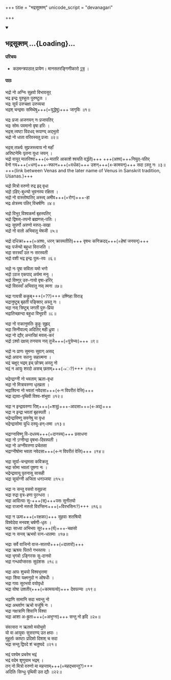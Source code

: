 +++
title = "भद्रसूक्तम्"
unicode_script = "devanagari"

+++

<div class="js_include" includetitle="true" newlevelforh1="2" unfilled url="/vedAH_yajuH/kAThakam/mantra-pAThaH/bhadra-sUktam/">
<details open><summary><h2>भद्रसूक्तम् ...{Loading}...</h2></summary>


#### परिचयः
- कठमन्त्रपाठात् प्रायेण। मानसतरङ्गिणीकारो [ऽत्र](https://manasataramgini.wordpress.com/2019/02/10/notes-on-the-bhadra-sukta-a-hymn-for-felicity-to-the-vedic-pantheon/) ।

#### पाठः
भद्रो नो अग्निः सुहवो विभावसुर्  
भद्र इन्द्रः पुरुहूतः पुरुष्टुतः ।   
भद्रः सूर्य उरुचक्षा उरुव्यचा  
भद्रश् चन्द्रमाः समिथेषु+++(=युद्धेषु)+++ जागृविः ॥१॥   

भद्रः प्रजा अजनयन् नः प्रजापतिर्  
भद्रः सोमः पवमानो वृषा हरिः ।   
भद्रस् त्वष्टा विदधद् रूपाण्य् अद्भुतो  
भद्रो नो धाता वरिवस्यतु प्रजाः ॥२॥   

भद्रस् तार्क्ष्यः सुप्रजस्त्वाय नो महाँ  
अरिष्टनेमिः पृतना युधा जयन् ।  
भद्रो वायुर् मातरिश्वा+++(←मातरि आकाशे श्वयति वर्द्धते)+++ +++(अश्व)+++नियुत्-पतिर्  
वेनो गय+++(=धन)+++-स्फान+++(=वर्धक)+++ उशन्+++(←कामयन्)+++ सदा ऽस्तु नः ॥३॥  
+++(link between Venas and the later name of Venus in Sanskrit tradition, Uśanas.)+++

भद्रो मित्रो वरुणो रुद्र इद् वृधा  
भद्रो ऽहिर्-बुध्न्यो भुवनस्य रक्षिता ।  
भद्रो नो वास्तोष्पतिर् अस्त्व् अमीव+++(=रोग)+++-हा  
भद्रः क्षेत्रस्य पतिर् विचर्षणिः ॥४॥  

भद्रो विभुर् विश्वकर्मा बृहस्पतिर्  
भद्रो द्विषस्-तपनो ब्रह्मणस्-पतिः ।  
भद्रः सुपर्णो अरुणो मरुत्-सखा  
भद्रो नो वातो अभिवातु भेषजी ॥५॥  

भद्रो दधिक्रा+++(=अश्वः, धरन् क्रारमतीति)+++ वृषभः कनिक्रदद्+++(=हेषां जनयन्)+++  
भद्रः पर्जन्यो बहुधा विराजति ।  
भद्रा सरस्वाँ उत नः सरस्वती  
भद्रो वशी भद्र इन्द्रः पुरू-रवः ॥६॥  

भद्रो नः पूषा सविता यमो भगो  
भद्रो ऽग्रज एकपाद् अर्यमा मनुः ।  
भद्रो विष्णुर् उरु-गायो वृषा-हरिर्  
भद्रो विवस्वाँ अभिवातु नस् त्मना ॥७॥  

भद्रा गायत्री ककुब्+++(=??)+++ उष्णिहा विराड्  
भद्रानुष्टुब् बृहती पङ्क्तिर् अस्तु नः ।  
भद्रा नस् त्रिष्टुब् जगती पुरु-प्रिया  
भद्रातिच्छान्दा बहुधा विभूवरी ॥८॥  

भद्रा नो राकानुमतिः कुहूः सुहृद्  
भद्रा सिनीवाल्य् अदितिर् मही ध्रुवा ।  
भद्रा नो द्यौर् अन्तरिक्षं मयस्-करं  
भद्रो ऽश्वो दक्षस् तनयाय नस् तुजे+++(=पुत्रेभ्यः)+++ ॥९॥  

भद्रो नः प्राणः सुमनाः सुवाग् असद्  
भद्रो अपानः सतनुः सहात्मना ।  
भद्रं चक्षुर् भद्रम् इच् छोत्रम् अस्तु नो  
भद्रं न आयुः शरदो असच् छताम्+++(→ः?)+++ ॥१०॥  

भद्रेन्द्राग्नी नो भवताम् ऋता-वृधा  
भद्रा नो मित्रावरुणा धृतव्रता ।  
भद्राश्विना नो भवतां नवेदसा+++(←न विपरीतं वेत्ति)+++  
भद्रा द्यावा-पृथिवी विश्व-शंभुवा ॥१२॥  

भद्रा न इन्द्रावरुणा रिश्+++(=शत्रु)+++-आदसा+++(←अद्)+++  
भद्रा न इन्द्रा भवतां बृहस्पती ।  
भद्रेन्द्राविष्णू सवनेषु या वृधा  
भद्रेन्द्रासोमा युधि दस्यु-हन्-तमा ॥१३॥  

भद्राग्नाविष्णू वि-दधस्य+++(=दानस्य)+++ प्रसाधना  
भद्रा नो ऽग्नीन्द्रा वृषभा-दिवस्पती ।  
भद्रा नो अग्नीवरुणा प्रचेतसा  
भद्राग्नीषोमा भवता नवेदसा+++(←न विपरीतं वेत्ति)+++ ॥१४॥  

भद्रा सूर्या-चन्द्रमसा कविक्रतू  
भद्रा सोमा भवतां पूषणा नः ।  
भद्रेन्द्रावायू पृतनासु सासही  
भद्रा सूर्याग्नी अजिता धनञ्जया ॥१५॥  

भद्रा नः सन्तु वसवो वसुप्रजा  
भद्रा रुद्रा वृत्र-हणा पुरन्धरा ।  
भद्रा आदित्याः सु-+++(स्)+++पसः सुनीतयो  
भद्रा राजानो मरुतो विरप्सिनः+++(=विरभसिनः?)+++ ॥१६॥  

भद्रा न ऊमा+++(=रक्षकाः)+++ सुहवाः शतश्रियो  
विश्वेदेवा मनवश् चर्षणी-धृतः ।  
भद्राः साध्या अभिभवः सूर+++(र्य)+++-चक्षसो  
भद्रा नः सन्त्व् ऋभवो रत्न-धातमाः ॥१७॥  

भद्राः सर्वे वाजिनो वाज-सातयो+++(=दातारो)+++  
भद्रा ऋषयः पितरो गभस्तयः ।  
भद्रा भृगवो ऽङ्गिरसः सु-दानवो  
भद्रा गन्धर्वाप्सरसः सुदंशसः ॥१८॥  

भद्रा आपः शुचयो विश्वभृत्तमा  
भद्राः शिवा यक्ष्मनुदो न ओषधीः ।  
भद्रा गावः सुरभयो वयोवृधो  
भद्रा योषा उशतीर्+++(=कामयत्यो)+++ देवपत्न्यः ॥१९॥  

भद्राणि सामानि सदा भवन्तु नो  
भद्रा अथर्वाण ऋचो यजूंषि नः ।  
भद्रा नक्षत्राणि शिवानि विश्वा  
भद्रा आशा अ-ह्रुताः+++(=अभुग्ना)+++ सन्तु नो हृदि ॥२०॥  

संवत्सरा न ऋतवो मयोभुवो  
यो वा आयुवाः सुसराण्य् उत क्षपाः ।  
मुहूर्ताः काष्टाः प्रदिशो दिशश् च सदा  
भद्रा सन्तु द्विपदे शं चतुष्पदे ॥२१॥  

भद्रं पश्येम प्रचरेम भद्रं  
भद्रं वदेम शृणुयाम भद्रम् ।  
तन् नो मित्रो वरुणो मा महन्ताम्+++(=महद्भवन्तु?)+++  
अदितिः सिन्धुः पृथिवी उत द्यौः ॥२२॥  

</details>
</div>
